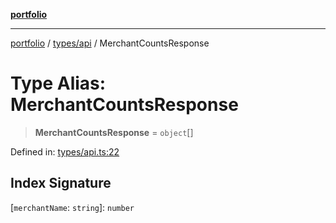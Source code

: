 [**portfolio**](../../../README.md)

***

[portfolio](../../../modules.md) / [types/api](../README.md) / MerchantCountsResponse

# Type Alias: MerchantCountsResponse

> **MerchantCountsResponse** = `object`[]

Defined in: [types/api.ts:22](https://github.com/tnorlund/Portfolio/blob/e2e65d921c784326e38f27c05f54d29ef6858c01/portfolio/types/api.ts#L22)

## Index Signature

\[`merchantName`: `string`\]: `number`
